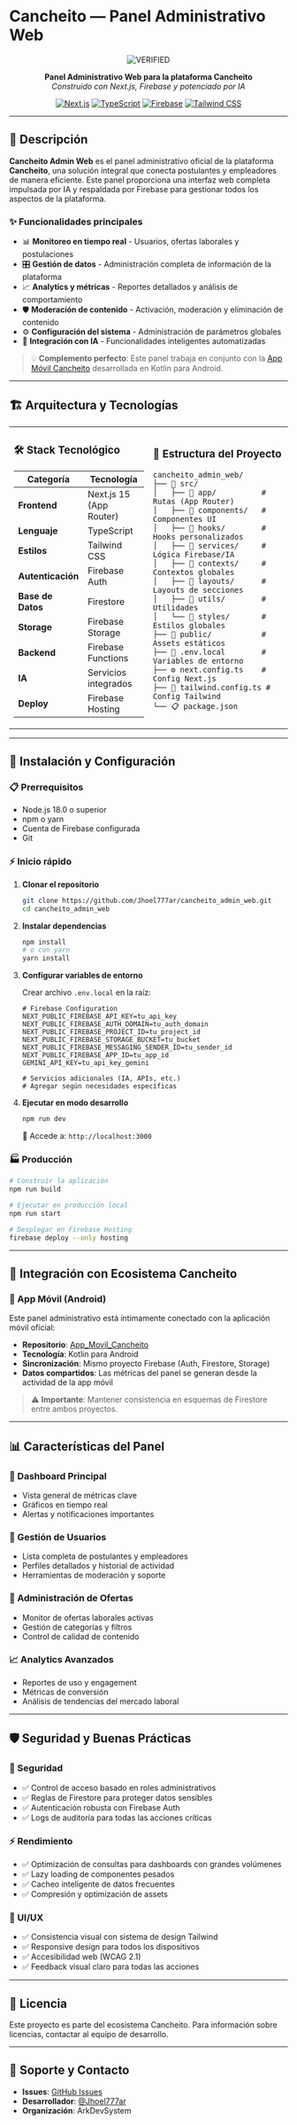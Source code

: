 # Cancheito — Panel Administrativo Web 

<div align="center">

![VERIFIED](https://img.shields.io/badge/VERIFIED-BY--ArkDevSystem-brightgreen?style=for-the-badge&logo=github)

**Panel Administrativo Web para la plataforma Cancheito**  
*Construido con Next.js, Firebase y potenciado por IA*

[![Next.js](https://img.shields.io/badge/Next.js-15.0-black?style=flat&logo=next.js)](https://nextjs.org/)
[![TypeScript](https://img.shields.io/badge/TypeScript-5.0-blue?style=flat&logo=typescript)](https://www.typescriptlang.org/)
[![Firebase](https://img.shields.io/badge/Firebase-10.0-orange?style=flat&logo=firebase)](https://firebase.google.com/)
[![Tailwind CSS](https://img.shields.io/badge/Tailwind-3.0-38B2AC?style=flat&logo=tailwind-css)](https://tailwindcss.com/)

</div>

---

## 🚀 Descripción

**Cancheito Admin Web** es el panel administrativo oficial de la plataforma **Cancheito**, una solución integral que conecta postulantes y empleadores de manera eficiente. Este panel proporciona una interfaz web completa impulsada por IA y respaldada por Firebase para gestionar todos los aspectos de la plataforma.

### ✨ Funcionalidades principales

- 📊 **Monitoreo en tiempo real** - Usuarios, ofertas laborales y postulaciones
- 🎛️ **Gestión de datos** - Administración completa de información de la plataforma  
- 📈 **Analytics y métricas** - Reportes detallados y análisis de comportamiento
- 🛡️ **Moderación de contenido** - Activación, moderación y eliminación de contenido
- ⚙️ **Configuración del sistema** - Administración de parámetros globales
- 🤖 **Integración con IA** - Funcionalidades inteligentes automatizadas

> 💡 **Complemento perfecto**: Este panel trabaja en conjunto con la [App Móvil Cancheito](https://github.com/SamStormDEV/App_Movil_Cancheito.git) desarrollada en Kotlin para Android.

---

## 🏗️ Arquitectura y Tecnologías

<table>
<tr>
<td width="50%">

### 🛠️ Stack Tecnológico

| Categoría | Tecnología |
|-----------|------------|
| **Frontend** | Next.js 15 (App Router) |
| **Lenguaje** | TypeScript |
| **Estilos** | Tailwind CSS |
| **Autenticación** | Firebase Auth |
| **Base de Datos** | Firestore |
| **Storage** | Firebase Storage |
| **Backend** | Firebase Functions |
| **IA** | Servicios integrados |
| **Deploy** | Firebase Hosting |

</td>
<td width="50%">

### 📁 Estructura del Proyecto

```
cancheito_admin_web/
├── 📂 src/
│   ├── 📂 app/          # Rutas (App Router)
│   ├── 📂 components/   # Componentes UI
│   ├── 📂 hooks/        # Hooks personalizados
│   ├── 📂 services/     # Lógica Firebase/IA
│   ├── 📂 contexts/     # Contextos globales
│   ├── 📂 layouts/      # Layouts de secciones
│   ├── 📂 utils/        # Utilidades
│   └── 📂 styles/       # Estilos globales
├── 📂 public/           # Assets estáticos
├── 🔧 .env.local        # Variables de entorno
├── ⚙️ next.config.ts    # Config Next.js
├── 🎨 tailwind.config.ts # Config Tailwind
└── 📋 package.json
```

</td>
</tr>
</table>

---

## 🚀 Instalación y Configuración

### 📋 Prerrequisitos

- Node.js 18.0 o superior
- npm o yarn
- Cuenta de Firebase configurada
- Git

### ⚡ Inicio rápido

1. **Clonar el repositorio**
   ```bash
   git clone https://github.com/Jhoel777ar/cancheito_admin_web.git
   cd cancheito_admin_web
   ```

2. **Instalar dependencias**
   ```bash
   npm install
   # o con yarn
   yarn install
   ```

3. **Configurar variables de entorno**
   
   Crear archivo `.env.local` en la raíz:
   ```env
   # Firebase Configuration
   NEXT_PUBLIC_FIREBASE_API_KEY=tu_api_key
   NEXT_PUBLIC_FIREBASE_AUTH_DOMAIN=tu_auth_domain
   NEXT_PUBLIC_FIREBASE_PROJECT_ID=tu_project_id
   NEXT_PUBLIC_FIREBASE_STORAGE_BUCKET=tu_bucket
   NEXT_PUBLIC_FIREBASE_MESSAGING_SENDER_ID=tu_sender_id
   NEXT_PUBLIC_FIREBASE_APP_ID=tu_app_id
   GEMINI_API_KEY=tu_api_key_gemini
   
   # Servicios adicionales (IA, APIs, etc.)
   # Agregar según necesidades específicas
   ```

4. **Ejecutar en modo desarrollo**
   ```bash
   npm run dev
   ```
   
   📱 Accede a: `http://localhost:3000`

### 🏭 Producción

```bash
# Construir la aplicación
npm run build

# Ejecutar en producción local
npm run start

# Desplegar en Firebase Hosting
firebase deploy --only hosting
```

---

## 🔗 Integración con Ecosistema Cancheito

### 📱 App Móvil (Android)

Este panel administrativo está íntimamente conectado con la aplicación móvil oficial:

- **Repositorio**: [App_Movil_Cancheito](https://github.com/SamStormDEV/App_Movil_Cancheito.git)
- **Tecnología**: Kotlin para Android
- **Sincronización**: Mismo proyecto Firebase (Auth, Firestore, Storage)
- **Datos compartidos**: Las métricas del panel se generan desde la actividad de la app móvil

> ⚠️ **Importante**: Mantener consistencia en esquemas de Firestore entre ambos proyectos.

---

## 📊 Características del Panel

### 🎯 Dashboard Principal
- Vista general de métricas clave
- Gráficos en tiempo real
- Alertas y notificaciones importantes

### 👥 Gestión de Usuarios
- Lista completa de postulantes y empleadores
- Perfiles detallados y historial de actividad
- Herramientas de moderación y soporte

### 💼 Administración de Ofertas
- Monitor de ofertas laborales activas
- Gestión de categorías y filtros
- Control de calidad de contenido

### 📈 Analytics Avanzados
- Reportes de uso y engagement
- Métricas de conversión
- Análisis de tendencias del mercado laboral

---

## 🛡️ Seguridad y Buenas Prácticas

### 🔐 Seguridad
- ✅ Control de acceso basado en roles administrativos
- ✅ Reglas de Firestore para proteger datos sensibles  
- ✅ Autenticación robusta con Firebase Auth
- ✅ Logs de auditoría para todas las acciones críticas

### ⚡ Rendimiento
- ✅ Optimización de consultas para dashboards con grandes volúmenes
- ✅ Lazy loading de componentes pesados
- ✅ Cacheo inteligente de datos frecuentes
- ✅ Compresión y optimización de assets

### 🎨 UI/UX
- ✅ Consistencia visual con sistema de design Tailwind
- ✅ Responsive design para todos los dispositivos
- ✅ Accesibilidad web (WCAG 2.1)
- ✅ Feedback visual claro para todas las acciones

---

## 📄 Licencia

Este proyecto es parte del ecosistema Cancheito. Para información sobre licencias, contactar al equipo de desarrollo.

---

## 🔧 Soporte y Contacto

- **Issues**: [GitHub Issues](https://github.com/Jhoel777ar/cancheito_admin_web/issues)
- **Desarrollador**: [@Jhoel777ar](https://github.com/Jhoel777ar)
- **Organización**: ArkDevSystem
